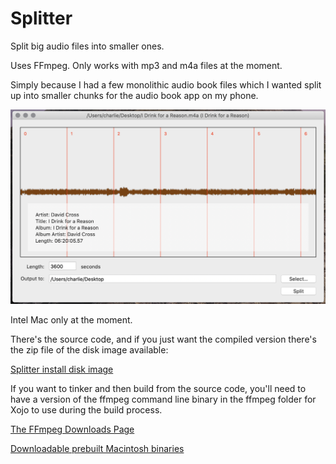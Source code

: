 # Splitter
Split big audio files into smaller ones.

Uses FFmpeg. Only works with mp3 and m4a files at the moment.

Simply because I had a few monolithic audio book files which I wanted split up into smaller chunks for the audio book app on my phone.

![Screenshot](/screenshots/splitter_screenshot.png)

Intel Mac only at the moment.

There's the source code, and if you just want the compiled version there's the zip file of the disk image available:

[Splitter install disk image](https://www.amazon.co.uk/clouddrive/share/KCrOt9nZLKZTbOGCqCkfKXKmruBqTfSKVWToE1L075Z/0H6i_yCqRzS6Fr8E1vdmMQ)

If you want to tinker and then build from the source code, you'll need to have a version of the ffmpeg command line binary in the ffmpeg folder for Xojo to use during the build process.

[The FFmpeg Downloads Page](https://ffmpeg.org/download.html)

[Downloadable prebuilt Macintosh binaries](https://evermeet.cx/ffmpeg/)

